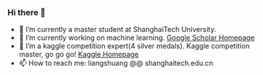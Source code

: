 ### Hi there 👋

<!--
**deeeeeeplearning/deeeeeeplearning** is a ✨ _special_ ✨ repository because its `README.md` (this file) appears on your GitHub profile.

Here are some ideas to get you started:

- 🔭 I’m currently a master student at ShanghaiTech university.
- 🌱 I’m currently working on machine learning.
- 🤔 I’m a kaggle competition expert(3 silver medals). Kaggle competition master go go go!
- 📫 How to reach me: liangshuang@shanghaitech.edu.cn
-->
- 🔭 I’m currently a master student at ShanghaiTech University.
- 🌱 I’m currently working on machine learning. [Google Scholar Homepage](https://scholar.google.com.hk/citations?hl=zh-CN&user=diXwZpsAAAAJ) 
- 🤔 I’m a kaggle competition expert(4 silver medals). Kaggle competition master, go go go! [Kaggle Homepage](https://www.kaggle.com/deeeeeeeplearning)
- 📫 How to reach me: liangshuang @@ shanghaitech.edu.cn
